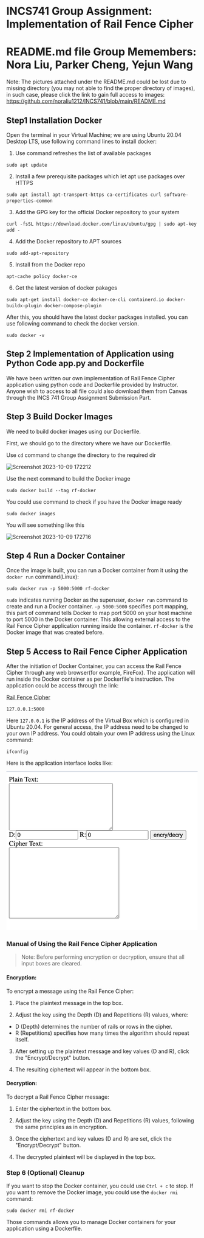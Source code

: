 # INCS741 Group Assignment: Implementation of Rail Fence Cipher 
# README.md file Group Memembers: Nora Liu, Parker Cheng, Yejun Wang
Note: The pictures attached under the README.md could be lost due to missing directory (you may not able to find the proper directory of images), in such case, please click the link to gain full access to images: https://github.com/noraliu1212/INCS741/blob/main/README.md 

## Step1 Installation Docker
Open the terminal in your Virtual Machine; we are using Ubuntu 20.04 Desktop LTS, use following command lines to install docker: 

1. Use command refreshes the list of available packages
```
sudo apt update
```

2. Install a few prerequisite packages which let apt use packages over HTTPS
```
sudo apt install apt-transport-https ca-certificates curl software-properties-common
```

3. Add the GPG key for the official Docker repository to your system
```
curl -fsSL https://download.docker.com/linux/ubuntu/gpg | sudo apt-key add -
```

4. Add the Docker repository to APT sources
```
sudo add-apt-repository
``` 
5. Install from the Docker repo
```
apt-cache policy docker-ce
```

6. Get the latest version of docker pakages
```
sudo apt-get install docker-ce docker-ce-cli containerd.io docker-buildx-plugin docker-compose-plugin
```

After this, you should have the latest docker packages installed. you can use following command to check the docker version.
```
sudo docker -v
```

## Step 2 Implementation of Application using Python Code app.py and Dockerfile
We have been written our own implementation of Rail Fence Cipher application using python code and Dockerfile provided by Instructor.
Anyone wish to access to all file could also download them from Canvas through the INCS 741 Group Assignment Submission Part. 

## Step 3 Build Docker Images

We need to build docker images using our Dockerfile.

First, we should go to the directory where we have our Dockerfile.

Use `cd` command to change the directory to the required dir

<img width="161" alt="Screenshot 2023-10-09 172212" src="https://github.com/Parkerpupppp/741-readme/assets/123425669/ec269c4c-749a-4f0e-9a11-ce1ac53071a7">

Use the next command to build the Docker image
```
sudo docker build --tag rf-docker
``` 
You could use command to check if you have the Docker image ready
```
sudo docker images
```
You will see something like this

<img width="372" alt="Screenshot 2023-10-09 172716" src="https://github.com/Parkerpupppp/741-readme/assets/123425669/11ddb33d-8cbb-40c7-a8df-600dae3759f1">

## Step 4 Run a Docker Container
Once the image is built, you can run a Docker container from it using the  `docker run` command(Linux):
```
sudo docker run -p 5000:5000 rf-docker 
```
`sudo` indicates running Docker as the superuser, `docker run` command to create and run a Docker container. `-p 5000:5000` specifies port mapping, this part of command tells Docker to map port 5000 on your host machine to port 5000 in the Docker container. This allowing external access to the Rail Fence Cipher application running inside the container. `rf-docker` is the Docker image that was created before. 

## Step 5 Access to Rail Fence Cipher Application
After the initiation of Docker Container, you can access the Rail Fence Cipher through any web browser(for example, FireFox). The application will run inside the Docker container as per Dockerfile's instruction. 
The application could be access through the link:

[Rail Fence Cipher](127.0.0.1:5000)

```
127.0.0.1:5000
```

Here `127.0.0.1` is the IP address of the Virtual Box which is configured in Ubuntu 20.04. For general access, the IP address need to be changed to your own IP address. You could obtain your own IP address using the Linux command: 
```
ifconfig
```
Here is the application interface looks like:

![Application Interface](https://github.com/noraliu1212/INCS741/blob/main/Application%20Interface.png)

### Manual of Using the Rail Fence Cipher Application

> Note: Before performing encryption or decryption, ensure that all input boxes are cleared.

#### Encryption:
To encrypt a message using the Rail Fence Cipher:

1. Place the plaintext message in the top box.

2. Adjust the key using the Depth (D) and Repetitions (R) values, where:
* D (Depth) determines the number of rails or rows in the cipher.
* R (Repetitions) specifies how many times the algorithm should repeat itself.
3. After setting up the plaintext message and key values (D and R), click the "Encrypt/Decrypt" button.

4. The resulting ciphertext will appear in the bottom box.

#### Decryption:
To decrypt a Rail Fence Cipher message:

1. Enter the ciphertext in the bottom box.

2. Adjust the key using the Depth (D) and Repetitions (R) values, following the same principles as in encryption.

3. Once the ciphertext and key values (D and R) are set, click the "Encrypt/Decrypt" button.

4. The decrypted plaintext will be displayed in the top box.

### Step 6 (Optional) Cleanup
If you want to stop the Docker container, you could use `Ctrl + c` to stop.
If you want to remove the Docker image, you could use the `docker rmi` command:
```
sudo docker rmi rf-docker
```
Those commands allows you to manage Docker containers for your application using a Dockerfile. 
